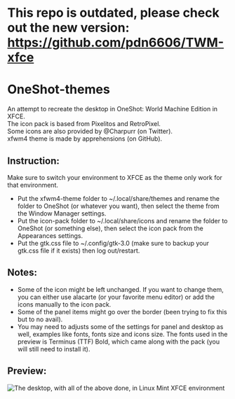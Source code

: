 # This repo is outdated, please check out the new version: https://github.com/pdn6606/TWM-xfce
# OneShot-themes
An attempt to recreate the desktop in OneShot: World Machine Edition in XFCE.  
The icon pack is based from Pixelitos and RetroPixel.  
Some icons are also provided by @Charpurr (on Twitter).  
xfwm4 theme is made by apprehensions (on GitHub).  
## Instruction:  
Make sure to switch your environment to XFCE as the theme only work for that environment.
- Put the xfwm4-theme folder to ~/.local/share/themes and rename the folder to OneShot (or whatever you want), then select the theme from the Window Manager settings.
- Put the icon-pack folder to ~/.local/share/icons and rename the folder to OneShot (or something else), then select the icon pack from the Appearances settings.
- Put the gtk.css file to ~/.config/gtk-3.0 (make sure to backup your gtk.css file if it exists) then log out/restart.  
## Notes:
- Some of the icon might be left unchanged. If you want to change them, you can either use alacarte (or your favorite menu editor) or add the icons manually to the icon pack.
- Some of the panel items might go over the border (been trying to fix this but to no avail).
- You may need to adjusts some of the settings for panel and desktop as well, examples like fonts, fonts size and icons size. The fonts used in the preview is Terminus (TTF) Bold, which came along with the pack (you will still need to install it).
## Preview:
![The desktop, with all of the above done, in Linux Mint XFCE environment](https://user-images.githubusercontent.com/31226956/226307052-219ba7a8-f98f-42f1-ba03-167f87c04814.png)

